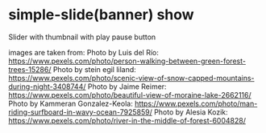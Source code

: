 # simple-slide(banner) show
Slider with thumbnail with play pause button


images are taken from:
Photo by Luis del Río: https://www.pexels.com/photo/person-walking-between-green-forest-trees-15286/
Photo by stein egil liland: https://www.pexels.com/photo/scenic-view-of-snow-capped-mountains-during-night-3408744/
Photo by Jaime Reimer: https://www.pexels.com/photo/beautiful-view-of-moraine-lake-2662116/
Photo by Kammeran Gonzalez-Keola: https://www.pexels.com/photo/man-riding-surfboard-in-wavy-ocean-7925859/
Photo by Alesia  Kozik: https://www.pexels.com/photo/river-in-the-middle-of-forest-6004828/

